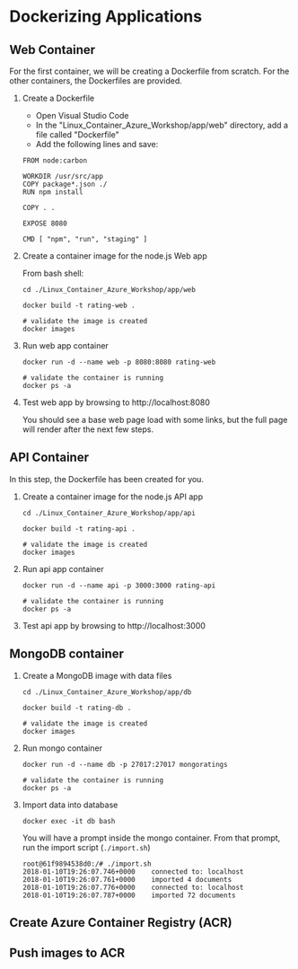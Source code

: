 # Dockerizing Applications

## Web Container

For the first container, we will be creating a Dockerfile from scratch. For the other containers, the Dockerfiles are provided.

1. Create a Dockerfile

    * Open Visual Studio Code
    * In the "Linux_Container_Azure_Workshop/app/web" directory, add a file called "Dockerfile"
    * Add the following lines and save:

    ```
    FROM node:carbon

    WORKDIR /usr/src/app
    COPY package*.json ./
    RUN npm install

    COPY . .

    EXPOSE 8080

    CMD [ "npm", "run", "staging" ]
    ```

2. Create a container image for the node.js Web app

    From bash shell: 

    ```
    cd ./Linux_Container_Azure_Workshop/app/web

    docker build -t rating-web .

    # validate the image is created
    docker images
    ```

3. Run web app container

    ```
    docker run -d --name web -p 8080:8080 rating-web

    # validate the container is running
    docker ps -a
    ```

4. Test web app by browsing to http://localhost:8080

    You should see a base web page load with some links, but the full page will render after the next few steps.

## API Container

In this step, the Dockerfile has been created for you. 

1. Create a container image for the node.js API app

    ```
    cd ./Linux_Container_Azure_Workshop/app/api

    docker build -t rating-api .

    # validate the image is created
    docker images
    ```

2. Run api app container

    ```
    docker run -d --name api -p 3000:3000 rating-api

    # validate the container is running
    docker ps -a
    ```

3. Test api app by browsing to http://localhost:3000 

## MongoDB container

1. Create a MongoDB image with data files

    ```
    cd ./Linux_Container_Azure_Workshop/app/db

    docker build -t rating-db .

    # validate the image is created
    docker images
    ```

2. Run mongo container

    ```
    docker run -d --name db -p 27017:27017 mongoratings

    # validate the container is running
    docker ps -a
    ```

3. Import data into database

    ```
    docker exec -it db bash
    ```

    You will have a prompt inside the mongo container. From that prompt, run the import script (`./import.sh`)

    ```
    root@61f9894538d0:/# ./import.sh
    2018-01-10T19:26:07.746+0000	connected to: localhost
    2018-01-10T19:26:07.761+0000	imported 4 documents
    2018-01-10T19:26:07.776+0000	connected to: localhost
    2018-01-10T19:26:07.787+0000	imported 72 documents
    ```

## Create Azure Container Registry (ACR)


## Push images to ACR


